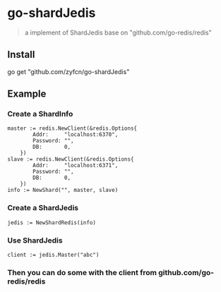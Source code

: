 # go-shardJedis

> a implement of ShardJedis base on "github.com/go-redis/redis"

## Install

go get "github.com/zyfcn/go-shardJedis"

## Example

### Create a ShardInfo
```
master := redis.NewClient(&redis.Options{
		Addr:     "localhost:6370",
		Password: "",
		DB:       0,
	})
slave := redis.NewClient(&redis.Options{
		Addr:     "localhost:6371",
		Password: "",
		DB:       0,
	})
info := NewShard("", master, slave)
```

### Create a ShardJedis
`
jedis := NewShardRedis(info)
`

### Use ShardJedis
`
client := jedis.Master("abc")
`

### Then you can do some with the client from github.com/go-redis/redis


